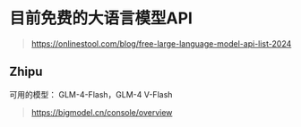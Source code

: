 # 目前免费的大语言模型API
> https://onlinestool.com/blog/free-large-language-model-api-list-2024

## Zhipu
可用的模型： GLM-4-Flash，GLM-4 V-Flash
>https://bigmodel.cn/console/overview